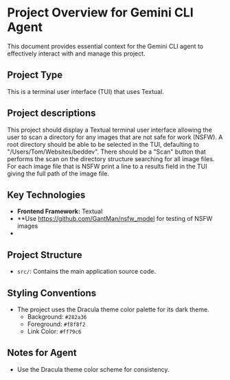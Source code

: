 # Project Overview for Gemini CLI Agent

This document provides essential context for the Gemini CLI agent to effectively interact with and manage this project.

## Project Type
This is a terminal user interface (TUI) that uses Textual.

## Project descriptions
This project should display a Textual terminal user interface allowing the user to scan a directory for any images that
are not safe for work (NSFW). A root directory should be able to be selected in the TUI, defaulting to 
"/Users/Tom/Websites/beddev". There should be a "Scan" button that performs the scan on the directory structure 
searching for all image files. For each image file that is NSFW print a line to a results field in the 
TUI giving the full path of the image file.

## Key Technologies
- **Frontend Framework:** Textual
- **Use https://github.com/GantMan/nsfw_model for testing of NSFW images
- 
## Project Structure
- `src/`: Contains the main application source code.

## Styling Conventions
- The project uses the Dracula theme color palette for its dark theme.
  - Background: `#282a36`
  - Foreground: `#f8f8f2`
  - Link Color: `#ff79c6`

## Notes for Agent
- Use the Dracula theme color scheme for consistency.
